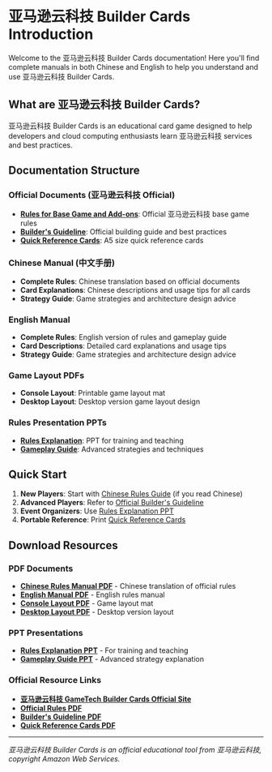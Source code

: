 # 亚马逊云科技 Builder Cards Introduction

Welcome to the 亚马逊云科技 Builder Cards documentation! Here you'll find complete manuals in both Chinese and English to help you understand and use 亚马逊云科技 Builder Cards.

## What are 亚马逊云科技 Builder Cards?

亚马逊云科技 Builder Cards is an educational card game designed to help developers and cloud computing enthusiasts learn 亚马逊云科技 services and best practices.

## Documentation Structure

### Official Documents (亚马逊云科技 Official)
- **[Rules for Base Game and Add-ons](./official/rules-base-game.md)**: Official 亚马逊云科技 base game rules
- **[Builder's Guideline](./official/builders-guideline.md)**: Official building guide and best practices
- **[Quick Reference Cards](./official/quick-reference.md)**: A5 size quick reference cards

### Chinese Manual (中文手册)
- **Complete Rules**: Chinese translation based on official documents
- **Card Explanations**: Chinese descriptions and usage tips for all cards
- **Strategy Guide**: Game strategies and architecture design advice

### English Manual
- **Complete Rules**: English version of rules and gameplay guide
- **Card Descriptions**: Detailed card explanations and usage tips
- **Strategy Guide**: Game strategies and architecture design advice

### Game Layout PDFs
- **Console Layout**: Printable game layout mat
- **Desktop Layout**: Desktop version game layout design

### Rules Presentation PPTs
- **[Rules Explanation](./presentation/rules-explanation.md)**: PPT for training and teaching
- **[Gameplay Guide](./presentation/gameplay-guide.md)**: Advanced strategies and techniques

## Quick Start

1. **New Players**: Start with [Chinese Rules Guide](./zh/rules.md) (if you read Chinese)
2. **Advanced Players**: Refer to [Official Builder's Guideline](./official/builders-guideline.md)
3. **Event Organizers**: Use [Rules Explanation PPT](./presentation/rules-explanation.md)
4. **Portable Reference**: Print [Quick Reference Cards](./official/quick-reference.md)

## Download Resources

### PDF Documents
- **[Chinese Rules Manual PDF](/pdfs/builder-cards/aws-builder-cards-zh.pdf)** - Chinese translation of official rules
- **[English Manual PDF](/pdfs/builder-cards/aws-builder-cards-en.pdf)** - English rules manual
- **[Console Layout PDF](/pdfs/builder-cards/console-layout-zh.pdf)** - Game layout mat
- **[Desktop Layout PDF](/pdfs/builder-cards/desktop-layout-zh.pdf)** - Desktop version layout

### PPT Presentations
- **[Rules Explanation PPT](/pdfs/builder-cards/rules-explanation.pptx)** - For training and teaching
- **[Gameplay Guide PPT](/pdfs/builder-cards/gameplay-guide.pptx)** - Advanced strategy explanation

### Official Resource Links
- **[亚马逊云科技 GameTech Builder Cards Official Site](https://aws.amazon.com/gametech/buildercards/)**
- **[Official Rules PDF](https://d1.awsstatic.com/gametech/buildercards/AWS_Builder_Cards_Rules.pdf)**
- **[Builder's Guideline PDF](https://d1.awsstatic.com/gametech/buildercards/AWS_Builder_Cards_Builders_Guideline.pdf)**
- **[Quick Reference Cards PDF](https://d1.awsstatic.com/gametech/buildercards/AWS_Builder_Cards_Quick_Reference.pdf)**

---

*亚马逊云科技 Builder Cards is an official educational tool from 亚马逊云科技, copyright Amazon Web Services.*